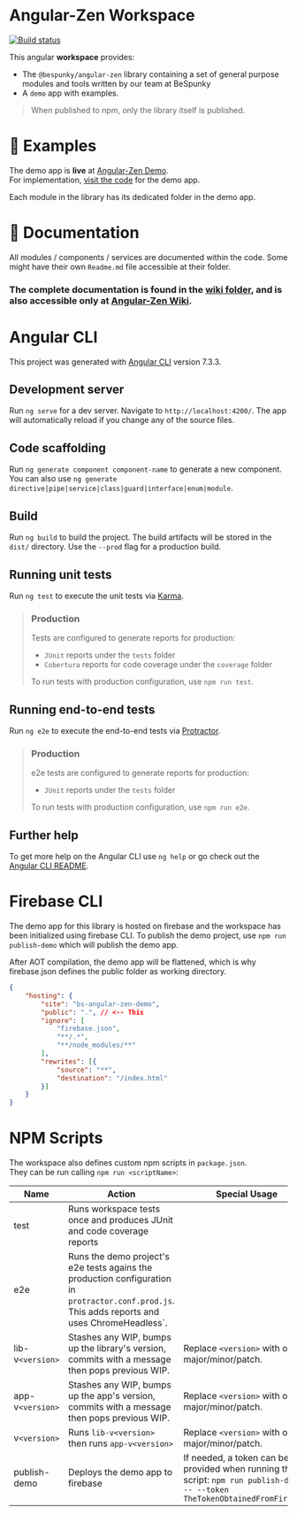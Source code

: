# Angular-Zen Workspace

[![Build status](https://dev.azure.com/BeSpunky/BeSpunky%20Libraries/_apis/build/status/Build%20and%20test%20angular-zen)](https://dev.azure.com/BeSpunky/BeSpunky%20Libraries/_build/latest?definitionId=27)

This angular **workspace** provides:
- The `@bespunky/angular-zen` library containing a set of general purpose modules and tools written by our team at BeSpunky
- A `demo` app with examples.

> When published to npm, only the library itself is published.

# 🙌 Examples
The demo app is **live** at [Angular-Zen Demo](https://bs-angular-zen-demo.firebaseapp.com).  
For implementation, [visit the code](https://dev.azure.com/BeSpunky/BeSpunky%20Libraries/_git/angular-zen?path=%2Fprojects%2Fdemo&version=GBmaster&_a=contents) for the demo app.


Each module in the library has its dedicated folder in the demo app.

# 📖 Documentation

All modules / components / services are documented within the code. Some might have their own `Readme.md` file accessible at their folder.

### The complete documentation is found in the [wiki folder](/wiki/Wiki-Home.md), and is also accessible only at [Angular-Zen Wiki](https://dev.azure.com/BeSpunky/BeSpunky%20Libraries/_wiki/wikis/angular-zen?wikiVersion=GBmaster&pagePath=%2FWiki%20Home).

# Angular CLI

This project was generated with [Angular CLI](https://github.com/angular/angular-cli) version 7.3.3.

## Development server

Run `ng serve` for a dev server. Navigate to `http://localhost:4200/`. The app will automatically reload if you change any of the source files.

## Code scaffolding

Run `ng generate component component-name` to generate a new component. You can also use `ng generate directive|pipe|service|class|guard|interface|enum|module`.

## Build

Run `ng build` to build the project. The build artifacts will be stored in the `dist/` directory. Use the `--prod` flag for a production build.

## Running unit tests

Run `ng test` to execute the unit tests via [Karma](https://karma-runner.github.io).

> ### Production
> Tests are configured to generate reports for production:
> - `JUnit` reports under the `tests` folder
> - `Cobertura` reports for code coverage under the `coverage` folder
>
> To run tests with production configuration, use `npm run test`.

## Running end-to-end tests

Run `ng e2e` to execute the end-to-end tests via [Protractor](http://www.protractortest.org/).

> ### Production
> e2e tests are configured to generate reports for production:
> - `JUnit` reports under the `tests` folder
>
> To run tests with production configuration, use `npm run e2e`.

## Further help

To get more help on the Angular CLI use `ng help` or go check out the [Angular CLI README](https://github.com/angular/angular-cli/blob/master/README.md).

# Firebase CLI
The demo app for this library is hosted on firebase and the workspace has been initialized using firebase CLI.
To publish the demo project, use `npm run publish-demo` which will publish the demo app.

After AOT compilation, the demo app will be flattened, which is why firebase.json defines the public folder as working directory.
```json
{
    "hosting": {
        "site": "bs-angular-zen-demo",
        "public": ".", // <-- This
        "ignore": [
            "firebase.json",
            "**/.*",
            "**/node_modules/**"
        ],
        "rewrites": [{
            "source": "**",
            "destination": "/index.html"
        }]
    }
}
```

# NPM Scripts
The workspace also defines custom npm scripts in `package.json`.  
They can be run calling `npm run <scriptName>`:

| Name | Action | Special Usage |
| ---  | ---    | ---           |
| test | Runs workspace tests once and produces JUnit and code coverage reports | |
| e2e | Runs the demo project's e2e tests agains the production configuration in `protractor.conf.prod.js`. This adds reports and uses ChromeHeadless`.| |
| lib-v`<version>` | Stashes any WIP, bumps up the library's version, commits with a message then pops previous WIP. | Replace `<version>` with one of major/minor/patch. |
| app-v`<version>` | Stashes any WIP, bumps up the app's version, commits with a message then pops previous WIP. | Replace `<version>` with one of major/minor/patch. |
| v`<version>` | Runs `lib-v<version>` then runs `app-v<version>` | Replace `<version>` with one of major/minor/patch. |
| publish-demo | Deploys the demo app to firebase | If needed, a token can be provided when running the script: `npm run publish-demo -- --token TheTokenObtainedFromFirebase` |
